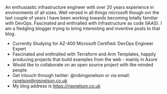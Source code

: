 An enthusiastic infrastructure engineer with over 20 years experience in environments of all sizes. Well versed in all things microsoft though ovr the last couple of years I have been working towards becoming totally familiar with DevOps. Fascinated and enthralled with Infrastructure as code (IAAS). I am a fledgling blogger trying to bring interesting and inventive posts to that blog.

 - Currently Studying for AZ-400 Microsoft Certified: DevOps Engineer Expert
 - Fascinated and enthralled with Terraform and Arm Templates, happily producing projects that build examples from the web - mainly in Azure
 - Would like to collaborate on an open source project with like minded people
 - Get intouch through twitter: @robingsnelson or via email: rsnelson@rgsnelson.co.uk
 - My blog address is https://rgsnelson.co.uk



